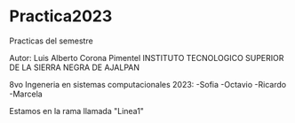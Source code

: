 # Practica2023
Practicas del semestre

Autor: Luis Alberto Corona Pimentel
INSTITUTO TECNOLOGICO SUPERIOR DE LA SIERRA NEGRA DE AJALPAN 

8vo Ingeneria en sistemas computacionales 2023:
-Sofia
-Octavio
-Ricardo
-Marcela

Estamos en la rama llamada "Linea1"